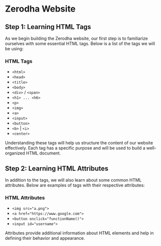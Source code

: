 # Zerodha Website

## Step 1: Learning HTML Tags

As we begin building the Zerodha website, our first step is to familiarize ourselves with some essential HTML tags. Below is a list of the tags we will be using:

### HTML Tags

- `<html>`
- `<head>`
- `<title>`
- `<body>`
- `<div>` / `<span>`
- `<h1> ... <h6>`
- `<p>`
- `<img>`
- `<a>`
- `<input>`
- `<button>`
- `<b>` | `<i>`
- `<center>`

Understanding these tags will help us structure the content of our website effectively. Each tag has a specific purpose and will be used to build a well-organized HTML document.

## Step 2: Learning HTML Attributes

In addition to the tags, we will also learn about some common HTML attributes. Below are examples of tags with their respective attributes:

### HTML Attributes

- `<img src="a.png">`
- `<a href="https://www.google.com">`
- `<button onclick="functionName()">`
- `<input id="username">`

Attributes provide additional information about HTML elements and help in defining their behavior and appearance.
